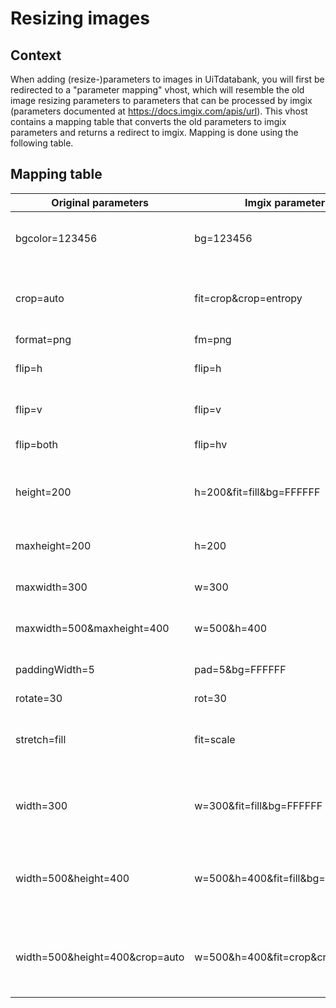 ---
---

# Resizing images
## Context
When adding (resize-)parameters to images in UiTdatabank, you will first be redirected to a "parameter mapping" vhost, which will resemble the old image resizing parameters to parameters that can be processed by imgix (parameters documented at https://docs.imgix.com/apis/url).
This vhost contains a mapping table that converts the old parameters to imgix parameters and returns a redirect to imgix. Mapping is done using the following table.

## Mapping table
| Original parameters | Imgix parameters | Description | 
| --- | --- | --- | 
| bgcolor=123456 | bg=123456 | Hex code (6-char). Sets the background/whitespace color. |
| crop=auto | fit=crop&crop=entropy | Crop the image to the size specified by width and height. Centers and minimally crops to preserve aspect ratio. |
| format=png | fm=png | Change format. |
| flip=h | flip=h | Flips the image (horizontally) after resizing. |
| flip=v | flip=v | Flips the image (vertically) after resizing. |
| flip=both | flip=hv | Flips the image after resizing. |
| height=200 | h=200&fit=fill&bg=FFFFFF | Force the height to certain dimensions. Whitespace will be added if the aspect ratio is different. |
| maxheight=200 | h=200 | Fit the image within the specified bounds. (Most often used) |
| maxwidth=300 | w=300 | Fit the image within the specified bounds. (Most often used) |
| maxwidth=500&maxheight=400 | w=500&h=400 | Fit the image within the specified bounds. (Most often used) |
| paddingWidth=5 | pad=5&bg=FFFFFF | paddingColor defaults to bgcolor, which defaults to white. |
| rotate=30 | rot=30 | Rotate the image. |
| stretch=fill | fit=scale | Stretches the image to width and height if both are specified. This is the only way to lose aspect ratio. |
| width=300 | w=300&fit=fill&bg=FFFFFF | Force the width to certain dimensions. Whitespace will be added if the aspect ratio is different. |
| width=500&height=400 | w=500&h=400&fit=fill&bg=FFFFFF | Force the width and/or height to certain dimensions. Whitespace will be added if the aspect ratio is different. |
| width=500&height=400&crop=auto | w=500&h=400&fit=crop&crop=entropy | Force the width and/or height to certain dimensions. Whitespace will be added if the aspect ratio is different. |
